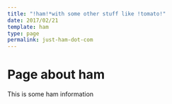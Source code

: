 ```yaml
---
title: "!ham!*with some other stuff like !tomato!"
date: 2017/02/21
template: ham
type: page
permalink: just-ham-dot-com
---
```

# Page about ham

This is some ham information